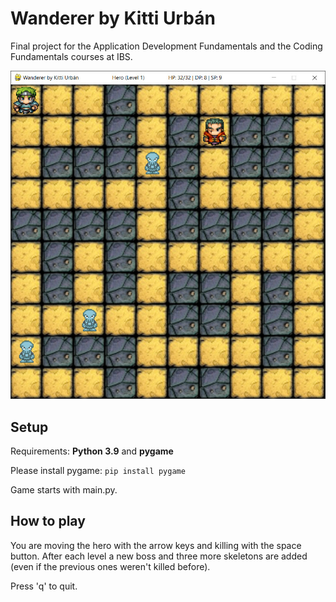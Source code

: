 # Wanderer by Kitti Urbán

Final project for the Application Development Fundamentals and the Coding Fundamentals courses at IBS.

![screenshot](Images/wanderer_kitti.jpg)

## Setup

Requirements: **Python 3.9** and **pygame**

Please install pygame:
```pip install pygame```

Game starts with main.py.

## How to play

You are moving the hero with the arrow keys and killing with the space button.
After each level a new boss and three more skeletons are added (even if the previous ones weren't killed before).

Press 'q' to quit.
